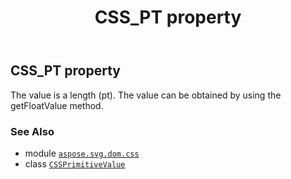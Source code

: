 ﻿---
title: CSS_PT property
second_title: Aspose.SVG for Python via .NET API References
description: 
type: docs
weight: 370
url: /python-net/aspose.svg.dom.css/cssprimitivevalue/css_pt/
is_root: false
---

## CSS_PT property


The value is a length (pt). The value can be obtained by using the getFloatValue method.

### See Also
* module [`aspose.svg.dom.css`](../../)
* class [`CSSPrimitiveValue`](/svg/python-net/aspose.svg.dom.css/cssprimitivevalue)
